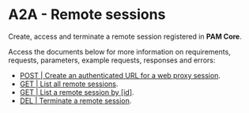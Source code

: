 # A2A - Remote sessions
Create, access and terminate a remote session registered in **PAM Core**.

Access the documents below for more information on requirements, requests, parameters, example requests, responses and errors:

- [POST | Create an authenticated URL for a web proxy session](/v4/docs/api-post-create-authenticated-url-for-web-proxy-session).
- [GET | List all remote sessions](/v4/docs/api-get-list-all-remote-sessions).
- [GET | List a remote session by [id]](/v4/docs/api-get-list-a-remote-session).
- [DEL | Terminate a remote session](/v4/docs/api-del-terminate-remote-session).

